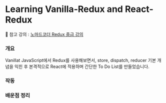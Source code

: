 # Learning Vanilla-Redux and React-Redux
🔗 참고 강의 : <a href="https://nomadcoders.co/redux-for-beginners">노마드코더 Redux 중급 강의</a>

### 개요 
Vanillat JavaScript에서 Redux를 사용해보면서, store, dispatch, reducer 기본 개념을 익힌 후 본격적으로 React에 적용하며 간단한 To Do List를 만들었습니다. 

### 작동 

### 배운점 정리 

